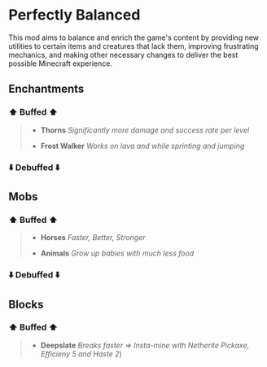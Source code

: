 
# Perfectly Balanced

This mod aims to balance and enrich the game's content by providing new utilities to certain items and creatures that lack them, improving frustrating mechanics, and making other necessary changes to deliver the best possible Minecraft experience.



## Enchantments

### ⬆️ Buffed ⬆️

> - **Thorns** *Significantly more damage and success rate per level*
>
> 
> - **Frost Walker** *Works on lava and while sprinting and jumping*

### ⬇️ Debuffed ⬇️


## Mobs

### ⬆️ Buffed ⬆️

> - **Horses** *Faster, Better, Stronger*
>
>
> - **Animals** *Grow up babies with much less food*

### ⬇️ Debuffed ⬇️

## Blocks

### ⬆️ Buffed ⬆️

> - **Deepslate** *Breaks faster => Insta-mine with Netherite Pickaxe, Efficieny 5 and Haste 2*)